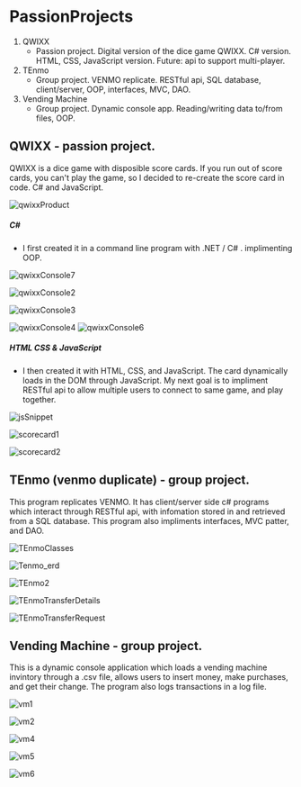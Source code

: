 # PassionProjects
  1. QWIXX
      - Passion project.  Digital version of the dice game QWIXX.  C# version.  HTML, CSS, JavaScript version.  Future: api to support multi-player.
  2. TEnmo
      - Group project.  VENMO replicate. RESTful api, SQL database, client/server, OOP, interfaces, MVC, DAO.
  3. Vending Machine
      - Group project.  Dynamic console app. Reading/writing data to/from files, OOP.



## QWIXX - passion project.
QWIXX is a dice game with disposible score cards. If you run out of score cards, you can't play the game, so I decided to re-create the score card in code. C# and JavaScript.

![qwixxProduct](https://user-images.githubusercontent.com/100720193/160303919-5f92e779-7e91-4629-a849-fe2ed379bdcc.png)


##### _C#_
  - I first created it in a command line program with .NET / C# . implimenting OOP.

![qwixxConsole7](https://user-images.githubusercontent.com/100720193/160303591-c8f33e70-a505-45e9-8704-f7d47bd2515c.png)

![qwixxConsole2](https://user-images.githubusercontent.com/100720193/160303605-94a3df9c-82c0-401c-8a2c-e21b6f5d0836.png)

![qwixxConsole3](https://user-images.githubusercontent.com/100720193/160303613-d1fbf34c-68ec-45d4-a131-9a1b837c5473.png)

![qwixxConsole4](https://user-images.githubusercontent.com/100720193/160303693-bfa29ffe-58b4-43cb-8279-4a7b92bfc813.png)
![qwixxConsole6](https://user-images.githubusercontent.com/100720193/160303615-b0ef2e4c-5c5b-4f79-8ffa-e5e3116fc03d.png)


##### _HTML CSS & JavaScript_
  - I then created it with HTML, CSS, and JavaScript. The card dynamically loads in the DOM through JavaScript. My next goal is to impliment RESTful api to allow multiple users to connect to same game, and play together. 

![jsSnippet](https://user-images.githubusercontent.com/100720193/160303226-bda35060-7750-46ba-b1f0-a54d9de0a765.png)

![scorecard1](https://user-images.githubusercontent.com/100720193/160303213-e016e544-ffd2-48e2-8f33-7cf6a34fe358.png)

![scorecard2](https://user-images.githubusercontent.com/100720193/160303216-8dafd040-0ec2-407d-8a7b-e2146546fd21.png)



## TEnmo (venmo duplicate) - group project.

This program replicates VENMO. It has client/server side c# programs which interact through RESTful api, with infomation stored in and retrieved from a SQL database. This program also impliments interfaces, MVC patter, and DAO.

![TEnmoClasses](https://user-images.githubusercontent.com/100720193/160304514-15dc6ce6-5edc-4ff8-b9af-84bb45abaa87.png)

![Tenmo_erd](https://user-images.githubusercontent.com/100720193/160647129-4f7f9338-3668-4ff0-86e7-99d1f3af10e9.png)

![TEnmo2](https://user-images.githubusercontent.com/100720193/160304528-ed27b7bb-2846-4f59-9c0d-5e163d420959.png)

![TEnmoTransferDetails](https://user-images.githubusercontent.com/100720193/160304540-8e46ce74-5e68-4a0d-a6a1-75dd3e6f2ea1.png)

![TEnmoTransferRequest](https://user-images.githubusercontent.com/100720193/160304544-d2d2a083-3076-4d4e-b549-97b6af1e2c0b.png)




## Vending Machine - group project.

This is a dynamic console application which loads a vending machine invintory through a .csv file, allows users to insert money, make purchases, and get their change. The program also logs transactions in a log file.

![vm1](https://user-images.githubusercontent.com/100720193/160305001-a62f7be5-5093-43cb-aca4-29b7dbe9ba03.png)

![vm2](https://user-images.githubusercontent.com/100720193/160305006-c7c16c69-478d-47e5-9df0-854494366823.png)

![vm4](https://user-images.githubusercontent.com/100720193/160305010-7297692e-91ef-4904-a386-05019cbda96c.png)

![vm5](https://user-images.githubusercontent.com/100720193/160305013-fdb0ac40-00bd-4811-8486-fb1b1aa35ad3.png)

![vm6](https://user-images.githubusercontent.com/100720193/160305015-922362cb-cfff-4ee9-9c46-77ee2784592a.png)




